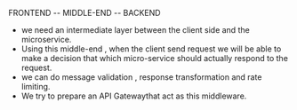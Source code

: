FRONTEND -- MIDDLE-END -- BACKEND

- we need an intermediate layer between the client side and the microservice.
- Using this middle-end , when the client send request we will be able to make a decision that which micro-service should actually respond to the request.
- we can do message validation , response transformation and rate limiting.
- We try to prepare an API Gatewaythat act as this middleware.